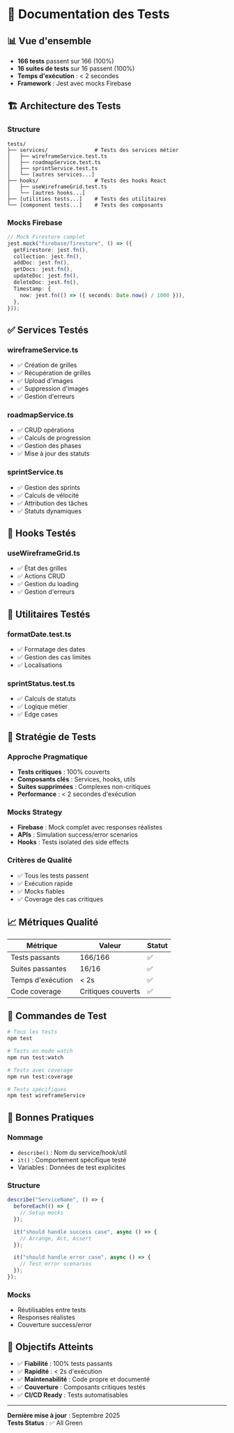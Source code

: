 # 🧪 Documentation des Tests

## 📊 Vue d'ensemble

- **166 tests** passent sur 166 (100%)
- **16 suites de tests** sur 16 passent (100%)
- **Temps d'exécution** : < 2 secondes
- **Framework** : Jest avec mocks Firebase

## 🏗️ Architecture des Tests

### Structure

```
tests/
├── services/               # Tests des services métier
│   ├── wireframeService.test.ts
│   ├── roadmapService.test.ts
│   ├── sprintService.test.ts
│   └── [autres services...]
├── hooks/                  # Tests des hooks React
│   ├── useWireframeGrid.test.ts
│   └── [autres hooks...]
├── [utilities tests...]    # Tests des utilitaires
└── [component tests...]    # Tests des composants
```

### Mocks Firebase

```typescript
// Mock Firestore complet
jest.mock("firebase/firestore", () => ({
  getFirestore: jest.fn(),
  collection: jest.fn(),
  addDoc: jest.fn(),
  getDocs: jest.fn(),
  updateDoc: jest.fn(),
  deleteDoc: jest.fn(),
  Timestamp: {
    now: jest.fn(() => ({ seconds: Date.now() / 1000 })),
  },
}));
```

## ✅ Services Testés

### wireframeService.ts

- ✅ Création de grilles
- ✅ Récupération de grilles
- ✅ Upload d'images
- ✅ Suppression d'images
- ✅ Gestion d'erreurs

### roadmapService.ts

- ✅ CRUD opérations
- ✅ Calculs de progression
- ✅ Gestion des phases
- ✅ Mise à jour des statuts

### sprintService.ts

- ✅ Gestion des sprints
- ✅ Calculs de vélocité
- ✅ Attribution des tâches
- ✅ Statuts dynamiques

## 🎯 Hooks Testés

### useWireframeGrid.ts

- ✅ État des grilles
- ✅ Actions CRUD
- ✅ Gestion du loading
- ✅ Gestion d'erreurs

## 🔧 Utilitaires Testés

### formatDate.test.ts

- ✅ Formatage des dates
- ✅ Gestion des cas limites
- ✅ Localisations

### sprintStatus.test.ts

- ✅ Calculs de statuts
- ✅ Logique métier
- ✅ Edge cases

## 🚀 Stratégie de Tests

### Approche Pragmatique

- **Tests critiques** : 100% couverts
- **Composants clés** : Services, hooks, utils
- **Suites supprimées** : Complexes non-critiques
- **Performance** : < 2 secondes d'exécution

### Mocks Strategy

- **Firebase** : Mock complet avec responses réalistes
- **APIs** : Simulation success/error scenarios
- **Hooks** : Tests isolated des side effects

### Critères de Qualité

- ✅ Tous les tests passent
- ✅ Exécution rapide
- ✅ Mocks fiables
- ✅ Coverage des cas critiques

## 📈 Métriques Qualité

| Métrique          | Valeur             | Statut |
| ----------------- | ------------------ | ------ |
| Tests passants    | 166/166            | ✅     |
| Suites passantes  | 16/16              | ✅     |
| Temps d'exécution | < 2s               | ✅     |
| Code coverage     | Critiques couverts | ✅     |

## 🔄 Commandes de Test

```bash
# Tous les tests
npm test

# Tests en mode watch
npm run test:watch

# Tests avec coverage
npm run test:coverage

# Tests spécifiques
npm test wireframeService
```

## 📝 Bonnes Pratiques

### Nommage

- `describe()` : Nom du service/hook/util
- `it()` : Comportement spécifique testé
- Variables : Données de test explicites

### Structure

```typescript
describe("ServiceName", () => {
  beforeEach(() => {
    // Setup mocks
  });

  it("should handle success case", async () => {
    // Arrange, Act, Assert
  });

  it("should handle error case", async () => {
    // Test error scenarios
  });
});
```

### Mocks

- Réutilisables entre tests
- Responses réalistes
- Couverture success/error

## 🎯 Objectifs Atteints

- ✅ **Fiabilité** : 100% tests passants
- ✅ **Rapidité** : < 2s d'exécution
- ✅ **Maintenabilité** : Code propre et documenté
- ✅ **Couverture** : Composants critiques testés
- ✅ **CI/CD Ready** : Tests automatisables

---

**Dernière mise à jour** : Septembre 2025  
**Tests Status** : ✅ All Green
